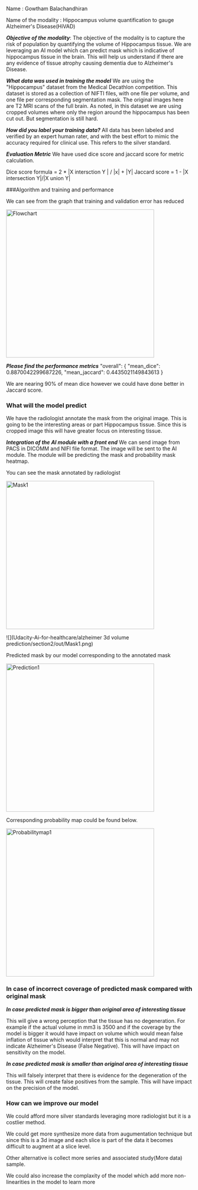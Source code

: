 Name : Gowtham Balachandhiran

Name of the modality : Hippocampus volume quantification to gauge Alzheimer's Disease(HiVAD)

***Objective of the modality***:
The objective of the modality is to capture the risk of population by quantifying the volume of Hippocampus tissue. We are leveraging an AI model which can predict mask which is indicative of hippocampus tissue in the brain. This will help us understand if there are any evidence of tissue atrophy causing dementia due to Alzheimer's Disease.

***What data was used in training the model***
We are using the "Hippocampus" dataset from the Medical Decathlon competition. This dataset is stored as a collection of NIFTI files, with one file per volume, and one file per corresponding segmentation mask. The original images here are T2 MRI scans of the full brain. As noted, in this dataset we are using cropped volumes where only the region around the hippocampus has been cut out. But segmentation is still hard. 

***How did you label your training data?***
All data has been labeled and verified by an expert human rater, and with the best effort to mimic the accuracy required for clinical use. This refers to the silver standard.

***Evaluation Metric***
We have used dice score and jaccard score for metric calculation.

Dice score formula = 2 * |X intersction Y | / |x| + |Y|
Jaccard score = 1 - |X intersection Y|/|X union Y|

###Algorithm and training and performance

We can see from the graph that training and validation error has reduced

<img src="../../section2/out/TrainVsValLoss.png" alt="Flowchart" height="400"/>

***Please find the performance metrics***
"overall": {
    "mean_dice": 0.8870042299687226,
    "mean_jaccard": 0.4435021149843613
  }
  
We are nearing 90% of mean dice however we could have done better in Jaccard score.
  
### What will the model predict
We have the radiologist annotate the mask from the original image. This is going to be the interesting areas or part Hippocampus tissue. Since this is cropped image this will have greater focus on interesting tissue.
  
  
  ***Integration of the AI module with a front end***
  We can send image from PACS in DICOMM and NIFI file format. The image will be sent to the AI module. The module will be predicting the mask and probability mask heatmap.
  
You can see the mask annotated by radiologist
  
<img src="../section2/out/Mask1.png" alt="Mask1" height="400"/>

![](Udacity-Ai-for-healthcare/alzheimer 3d volume prediction/section2/out/Mask1.png)
 
Predicted mask by our model corresponding to the annotated mask

<img src="../../section2/out/Prediction1.png" alt="Prediction1" height="400"/>  

Corresponding probability map could be found below.

<img src="../../section2/out/Probabilitymap1.png" alt="Probabilitymap1" height="400"/>

### In case of incorrect coverage of predicted mask compared with original mask 

***In case predicted mask is bigger than original area of interesting tissue***

This will give a wrong perception that the tissue has no degeneration. For example if the actual volume in mm3 is 3500 and if the coverage by the model is bigger it would have impact on volume which would mean false inflation of tissue which would interpret that this is normal and may not indicate Alzheimer's Disease (False Negative). This will have impact on sensitivity on the model.

***In case predicted mask is smaller than original area of interesting tissue***

This will falsely interpret that there is evidence for the degeneration of the tissue. This will create false positives from the sample. This will have impact on the precision of the model.

### How can we improve our model

 We could afford more silver standards leveraging more radiologist but it is a costlier method.

We could get more synthesize more data from augumentation technique but since this is a 3d image and each slice is part of the data it becomes difficult to augment at a slice level.

Other alternative is collect more series and associated study(More data) sample. 

We could also increase the complaxity of the model which add more non-linearities in the model to learn more 








  


  
  
